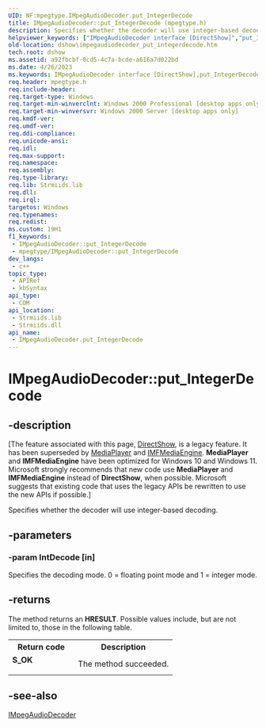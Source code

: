 ```yaml
---
UID: NF:mpegtype.IMpegAudioDecoder.put_IntegerDecode
title: IMpegAudioDecoder::put_IntegerDecode (mpegtype.h)
description: Specifies whether the decoder will use integer-based decoding.
helpviewer_keywords: ["IMpegAudioDecoder interface [DirectShow]","put_IntegerDecode method","IMpegAudioDecoder.put_IntegerDecode","IMpegAudioDecoder::put_IntegerDecode","IMpegAudioDecoderputIntegerDecode","dshow.impegaudiodecoder_put_integerdecode","mpegtype/IMpegAudioDecoder::put_IntegerDecode","put_IntegerDecode","put_IntegerDecode method [DirectShow]","put_IntegerDecode method [DirectShow]","IMpegAudioDecoder interface"]
old-location: dshow\impegaudiodecoder_put_integerdecode.htm
tech.root: dshow
ms.assetid: a92fbcbf-0cd5-4c7a-bcde-a616a7d022bd
ms.date: 4/26/2023
ms.keywords: IMpegAudioDecoder interface [DirectShow],put_IntegerDecode method, IMpegAudioDecoder.put_IntegerDecode, IMpegAudioDecoder::put_IntegerDecode, IMpegAudioDecoderputIntegerDecode, dshow.impegaudiodecoder_put_integerdecode, mpegtype/IMpegAudioDecoder::put_IntegerDecode, put_IntegerDecode, put_IntegerDecode method [DirectShow], put_IntegerDecode method [DirectShow],IMpegAudioDecoder interface
req.header: mpegtype.h
req.include-header: 
req.target-type: Windows
req.target-min-winverclnt: Windows 2000 Professional [desktop apps only]
req.target-min-winversvr: Windows 2000 Server [desktop apps only]
req.kmdf-ver: 
req.umdf-ver: 
req.ddi-compliance: 
req.unicode-ansi: 
req.idl: 
req.max-support: 
req.namespace: 
req.assembly: 
req.type-library: 
req.lib: Strmiids.lib
req.dll: 
req.irql: 
targetos: Windows
req.typenames: 
req.redist: 
ms.custom: 19H1
f1_keywords:
 - IMpegAudioDecoder::put_IntegerDecode
 - mpegtype/IMpegAudioDecoder::put_IntegerDecode
dev_langs:
 - c++
topic_type:
 - APIRef
 - kbSyntax
api_type:
 - COM
api_location:
 - Strmiids.lib
 - Strmiids.dll
api_name:
 - IMpegAudioDecoder.put_IntegerDecode
---
```


# IMpegAudioDecoder::put_IntegerDecode


## -description

\[The feature associated with this page, [DirectShow](/windows/win32/directshow/directshow), is a legacy feature. It has been superseded by [MediaPlayer](/uwp/api/Windows.Media.Playback.MediaPlayer) and [IMFMediaEngine](/windows/win32/api/mfmediaengine/nn-mfmediaengine-imfmediaengine). **MediaPlayer** and **IMFMediaEngine** have been optimized for Windows 10 and Windows 11. Microsoft strongly recommends that new code use **MediaPlayer** and **IMFMediaEngine** instead of **DirectShow**, when possible. Microsoft suggests that existing code that uses the legacy APIs be rewritten to use the new APIs if possible.\]

Specifies whether the decoder will use integer-based decoding.

## -parameters

### -param IntDecode [in]

Specifies the decoding mode. 0 = floating point mode and 1 = integer mode.

## -returns

The method returns an <b>HRESULT</b>. Possible values include, but are not limited to, those in the following table.

<table>
<tr>
<th>Return code</th>
<th>Description</th>
</tr>
<tr>
<td width="40%">
<dl>
<dt><b>S_OK</b></dt>
</dl>
</td>
<td width="60%">
The method succeeded.

</td>
</tr>
</table>

## -see-also

<a href="/windows/desktop/api/mpegtype/nn-mpegtype-impegaudiodecoder">IMpegAudioDecoder</a>